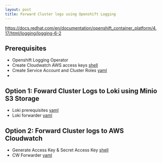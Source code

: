 ```yaml
---
layout: post
title: Forward Cluster logs using Openshift Logging
---
```


https://docs.redhat.com/en/documentation/openshift_container_platform/4.17/html/logging/logging-6-2

## Prerequisites

* Openshift Logging Operator
* Create Cloudwatch AWS access keys [shell](/assets/text/prep.sh)
* Create Service Account and Cluster Roles [yaml](/assets/text/forwarder-prereq.yaml)
* 
## Option 1: Foward Cluster Logs to Loki using Minio S3 Storage

* Loki prerequisites [yaml](/assets/text/loki-prereq.yaml)
* Loki forwarder [yaml](/assets/text/loki-forwarder.yaml)

## Option 2: Forward Cluster logs to AWS Cloudwatch
* Generate Access Key & Secret Access Key [shell](/assets/text/prep.sh)
* CW Forwarder [yaml](/assets/text/cw-forwarder.yaml)
